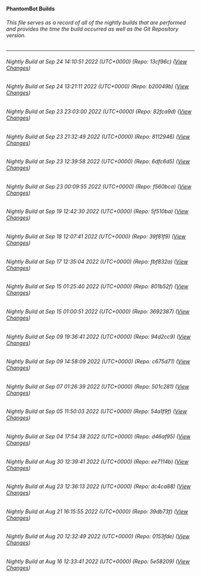 **PhantomBot Builds**

###### This file serves as a record of all of the nightly builds that are performed and provides the time the build occurred as well as the Git Repository version.
-------------------------------------------------------------------------------------------------------------
###### Nightly Build at Sep 24 14:10:51 2022 (UTC+0000) (Repo: 13cf96c) ([View Changes](https://github.com/PhantomBot/PhantomBot/compare/b20049b...13cf96c))
###### Nightly Build at Sep 24 13:21:11 2022 (UTC+0000) (Repo: b20049b) ([View Changes](https://github.com/PhantomBot/PhantomBot/compare/82fca9d...b20049b))
###### Nightly Build at Sep 23 23:03:00 2022 (UTC+0000) (Repo: 82fca9d) ([View Changes](https://github.com/PhantomBot/PhantomBot/compare/8112946...82fca9d))
###### Nightly Build at Sep 23 21:32:49 2022 (UTC+0000) (Repo: 8112946) ([View Changes](https://github.com/PhantomBot/PhantomBot/compare/6dfc6d5...8112946))
###### Nightly Build at Sep 23 12:39:58 2022 (UTC+0000) (Repo: 6dfc6d5) ([View Changes](https://github.com/PhantomBot/PhantomBot/compare/f560bca...6dfc6d5))
###### Nightly Build at Sep 23 00:09:55 2022 (UTC+0000) (Repo: f560bca) ([View Changes](https://github.com/PhantomBot/PhantomBot/compare/5f510ba...f560bca))
###### Nightly Build at Sep 19 12:42:30 2022 (UTC+0000) (Repo: 5f510ba) ([View Changes](https://github.com/PhantomBot/PhantomBot/compare/39f81f9...5f510ba))
###### Nightly Build at Sep 18 12:07:41 2022 (UTC+0000) (Repo: 39f81f9) ([View Changes](https://github.com/PhantomBot/PhantomBot/compare/fbf832a...39f81f9))
###### Nightly Build at Sep 17 12:35:04 2022 (UTC+0000) (Repo: fbf832a) ([View Changes](https://github.com/PhantomBot/PhantomBot/compare/801b52f...fbf832a))
###### Nightly Build at Sep 15 01:25:40 2022 (UTC+0000) (Repo: 801b52f) ([View Changes](https://github.com/PhantomBot/PhantomBot/compare/3692387...801b52f))
###### Nightly Build at Sep 15 01:00:51 2022 (UTC+0000) (Repo: 3692387) ([View Changes](https://github.com/PhantomBot/PhantomBot/compare/94d2cc9...3692387))
###### Nightly Build at Sep 09 19:36:41 2022 (UTC+0000) (Repo: 94d2cc9) ([View Changes](https://github.com/PhantomBot/PhantomBot/compare/c675d71...94d2cc9))
###### Nightly Build at Sep 09 14:58:09 2022 (UTC+0000) (Repo: c675d71) ([View Changes](https://github.com/PhantomBot/PhantomBot/compare/501c281...c675d71))
###### Nightly Build at Sep 07 01:26:39 2022 (UTC+0000) (Repo: 501c281) ([View Changes](https://github.com/PhantomBot/PhantomBot/compare/54a1f9f...501c281))
###### Nightly Build at Sep 05 11:50:03 2022 (UTC+0000) (Repo: 54a1f9f) ([View Changes](https://github.com/PhantomBot/PhantomBot/compare/d46af95...54a1f9f))
###### Nightly Build at Sep 04 17:54:38 2022 (UTC+0000) (Repo: d46af95) ([View Changes](https://github.com/PhantomBot/PhantomBot/compare/ee7114b...d46af95))
###### Nightly Build at Aug 30 12:39:41 2022 (UTC+0000) (Repo: ee7114b) ([View Changes](https://github.com/PhantomBot/PhantomBot/compare/dc4ca88...ee7114b))
###### Nightly Build at Aug 23 12:36:13 2022 (UTC+0000) (Repo: dc4ca88) ([View Changes](https://github.com/PhantomBot/PhantomBot/compare/39db73f...dc4ca88))
###### Nightly Build at Aug 21 16:15:55 2022 (UTC+0000) (Repo: 39db73f) ([View Changes](https://github.com/PhantomBot/PhantomBot/compare/0153fde...39db73f))
###### Nightly Build at Aug 20 12:32:49 2022 (UTC+0000) (Repo: 0153fde) ([View Changes](https://github.com/PhantomBot/PhantomBot/compare/5e58209...0153fde))
###### Nightly Build at Aug 16 12:33:41 2022 (UTC+0000) (Repo: 5e58209) ([View Changes](https://github.com/PhantomBot/PhantomBot/compare/774effc...5e58209))
